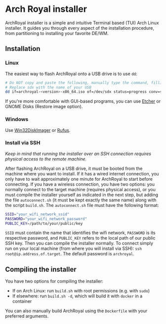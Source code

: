 # Arch Royal installer

ArchRoyal installer is a simple and intuitive Terminal based (TUI) Arch Linux installer. It guides you through every aspect of the installation procedure, from partitioning to installing your favorite DE/WM.

## Installation

### Linux

The easiest way to flash ArchRoyal onto a USB drive is to use `dd`:

```sh
# Do NOT copy and paste the following, manually type the command, filling in the appropriate information
# Replace sdx with the name of your USB
dd if=archroyal-<version>-x86_64.iso of=/dev/sdx status=progress conv=sync
```

If you're more comfortable with GUI-based programs, you can use [Etcher](https://www.balena.io/etcher/) or
GNOME Disks (Restore image option).

### Windows

Use [Win32DiskImager](https://sourceforge.net/projects/win32diskimager/) or [Rufus](https://rufus.ie/).

### Install via SSH

_Keep in mind that running the installer over an SSH connection requires physical access to the remote machine._

After flashing ArchRoyal on a USB drive, it must be booted from the machine where you want to install.
If it has a wired internet connection, you only have to wait approximately one minute for ArchRoyal to start before
connecting.
If you have a wireless connection, you have two options: you normally connect to the target machine
(requires physical access), or you must compile the installer yourself as indicated in the next step, but adding the
file `autoconnect.sh` (it must be kept exactly the same name) along with the script `build.sh`.
The `autoconnect.sh` file must have the following format:

```sh
SSID="your_wifi_network_ssid"
PASSWORD="your_wifi_network_password"
PUBLIC_KEY=/path/to/your/public/key
```

`SSID` must contain the name that identifies the wifi network, `PASSWORD` is its respective password, and `PUBLIC_KEY` refers to the local path of our public SSH key. Then you can compile the installer normally. To connect simply run on your local machine (from where you will install via SSH): `ssh root@ip.address.of.target`. The default password is `archroyal`.

## Compiling the installer

You have two options for compiling the installer:

- If on Arch Linux: run `build.sh` with root permissions (e.g. with `sudo`)
- If elsewhere: run `build.sh -d`, which will build it with `docker` in a container

You can also manually build ArchRoyal using the `Dockerfile` with your preferred arguments.
